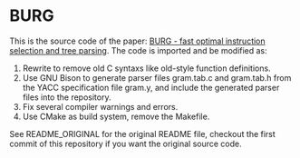# BURG

This is the source code of the paper: [BURG - fast optimal instruction selection and tree parsing](https://dl.acm.org/doi/10.1145/131080.131089).
The code is imported and be modified as:

1. Rewrite to remove old C syntaxs like old-style function definitions.
2. Use GNU Bison to generate parser files gram.tab.c and gram.tab.h
   from the YACC specification file gram.y, and include the generated
   parser files into the repository.
3. Fix several compiler warnings and errors.
4. Use CMake as build system, remove the Makefile.


See README_ORIGINAL for the original README file, checkout the first
commit of this repository if you want the original source code.
